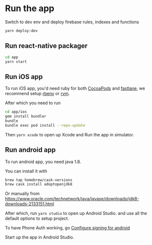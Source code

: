 # Run the app

Switch to dev env and deploy firebase rules, indexes and functions

```bash
yarn deploy:dev
```

## Run react-native packager

```bash
cd app
yarn start
```

## Run iOS app

To run iOS app, you'd need ruby for both [CocoaPods](https://cocoapods.org/) and [fastlane](https://fastlane.tools/),
we recommend setup [rbenv](https://github.com/rbenv/rbenv) or [rvm](https://rvm.io/).

After which you need to run

```bash
cd app/ios
gem install bundler
bundle
bundle exec pod install --repo-update
```

Then `yarn xcode` to open up Xcode and Run the app in simulator.

## Run android app

To run android app, you need java 1.8.

You can install it with

```bash
brew tap homebrew/cask-versions
brew cask install adoptopenjdk8
```

Or manually from https://www.oracle.com/technetwork/java/javase/downloads/jdk8-downloads-2133151.html

After which, run `yarn studio` to open up Android Studio. and use all the default options to setup project.

To have Phone Auth working, go [Configure signing for android](internal-distribution.md#android-signing)

Start up the app in Android Studio.
